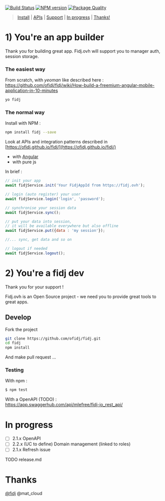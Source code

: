 
[![Build Status](https://travis-ci.org/ofidj/fidj.svg?branch=master)](https://travis-ci.org/ofidj/fidj) 
[![NPM version](https://badge.fury.io/js/fidj.svg)](https://www.npmjs.com/package/fidj) 
[![Package Quality](http://npm.packagequality.com/shield/fidj.svg)](http://packagequality.com/#?package=fidj)

> [Install](https://github.com/ofidj/fidj#1-youre-an-app-builder) | [APIs](https://ofidj.github.io/fidj) | [Support](https://github.com/ofidj/fidj#develop)  | [In progress](https://github.com/ofidj/fidj#in-progress) | [Thanks!](https://github.com/ofidj/fidj#thanks)


# 1) You're an app builder
Thank you for building great app. 
Fidj.ovh will support you to manager auth, session storage.

### The easiest way

From scratch, with *yeoman* like described here : https://github.com/ofidj/fidj/wiki/How-build-a-freemium-angular-mobile-application-in-10-minutes
```bash
yo fidj
``` 

### The normal way

Install with NPM :
```bash
npm install fidj --save
```


Look at APIs and integration patterns described in [https://ofidj.github.io/fidj/](https://ofidj.github.io/fidj/)
- with [Angular](https://ofidj.github.io/fidj/classes/fidjservice.html)
- with pure js

In brief :
```js
// init your app
await fidjService.init('Your FidjAppId from https://fidj.ovh');

// login (auto register) your user
await fidjService.login('login', 'password');

// synchronise your session data
await fidjService.sync();

// put your data into session, 
// it will be available everywhere but also offline
await fidjService.put({data : 'my session'});

//... sync, get data and so on

// logout if needed
await fidjService.logout();

```

# 2) You're a fidj dev
Thank you for your support !

Fidj.ovh is an Open Source project - we need you to provide great tools to great apps.

## Develop

Fork the project
```bash
git clone https://github.com/ofidj/fidj.git
cd fidj
npm install
```
And make pull request ...

### Testing

With npm :
```bash
$ npm test
```

With a OpenAPI (TODO) :  
https://app.swaggerhub.com/api/mlefree/fidj-io_rest_api/

# In progress

- [ ] 2.1.x OpenAPI
- [ ] 2.2.x (UC to define) Domain management (linked to roles)
- [ ] 2.1.x Refresh issue

TODO release.md

# Thanks

[@fidj](https://fidj.ovh) @mat_cloud 
 
